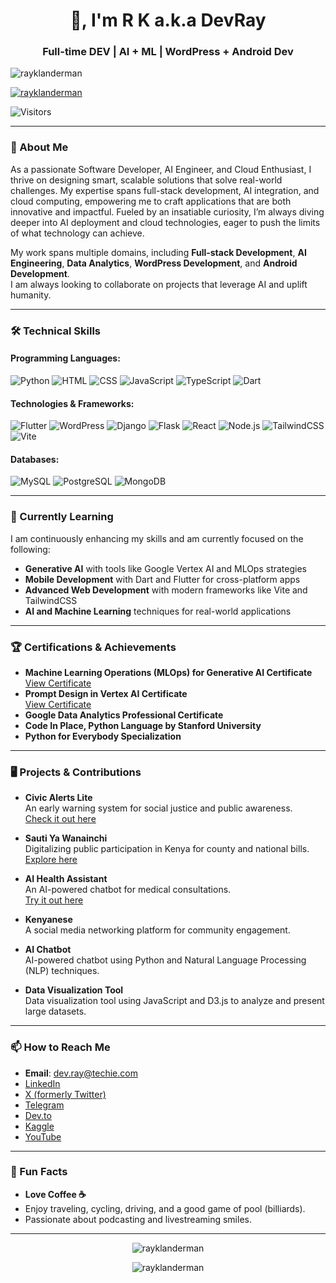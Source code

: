 <h1 align="center">👋, I'm R K a.k.a DevRay</h1>
<h3 align="center">Full-time DEV | AI + ML | WordPress + Android Dev</h3>

<p align="left">
  <img src="https://komarev.com/ghpvc/?username=rayklanderman&label=Profile%20views&color=0e75b6&style=flat" alt="rayklanderman" />
</p>

<p align="left">
  <a href="https://x.com/rayklanderman" target="blank">
    <img src="https://img.shields.io/twitter/follow/rayklanderman?logo=x&style=for-the-badge" alt="rayklanderman" />
  </a>
</p>

![Visitors](https://api.visitorbadge.io/api/visitors?path=rayklanderman%20%2F%20rayklanderman&label=Folk&labelColor=%2337d67a&countColor=%23263759)

---

### 🚀 About Me

As a passionate Software Developer, AI Engineer, and Cloud Enthusiast, I thrive on designing smart, scalable solutions that solve real-world challenges. My expertise spans full-stack development, AI integration, and cloud computing, empowering me to craft applications that are both innovative and impactful. Fueled by an insatiable curiosity, I’m always diving deeper into AI deployment and cloud technologies, eager to push the limits of what technology can achieve. 

My work spans multiple domains, including **Full-stack Development**, **AI Engineering**, **Data Analytics**, **WordPress Development**, and **Android Development**.  
I am always looking to collaborate on projects that leverage AI and uplift humanity.  

---

### 🛠️ Technical Skills

#### Programming Languages:
![Python](https://img.shields.io/badge/Python-3776AB?style=for-the-badge&logo=python&logoColor=white)
![HTML](https://img.shields.io/badge/HTML5-E34F26?style=for-the-badge&logo=html5&logoColor=white)
![CSS](https://img.shields.io/badge/CSS3-1572B6?style=for-the-badge&logo=css3&logoColor=white)
![JavaScript](https://img.shields.io/badge/JavaScript-F7DF1E?style=for-the-badge&logo=javascript&logoColor=black)
![TypeScript](https://img.shields.io/badge/TypeScript-3178C6?style=for-the-badge&logo=typescript&logoColor=white)
![Dart](https://img.shields.io/badge/Dart-0175C2?style=for-the-badge&logo=dart&logoColor=white)

#### Technologies & Frameworks:
![Flutter](https://img.shields.io/badge/Flutter-02569B?style=for-the-badge&logo=flutter&logoColor=white)
![WordPress](https://img.shields.io/badge/WordPress-21759B?style=for-the-badge&logo=wordpress&logoColor=white)
![Django](https://img.shields.io/badge/Django-092E20?style=for-the-badge&logo=django&logoColor=white)
![Flask](https://img.shields.io/badge/Flask-000000?style=for-the-badge&logo=flask&logoColor=white)
![React](https://img.shields.io/badge/React-61DAFB?style=for-the-badge&logo=react&logoColor=black)
![Node.js](https://img.shields.io/badge/Node.js-339933?style=for-the-badge&logo=nodedotjs&logoColor=white)
![TailwindCSS](https://img.shields.io/badge/TailwindCSS-06B6D4?style=for-the-badge&logo=tailwindcss&logoColor=white)
![Vite](https://img.shields.io/badge/Vite-646CFF?style=for-the-badge&logo=vite&logoColor=white)

#### Databases:
![MySQL](https://img.shields.io/badge/MySQL-4479A1?style=for-the-badge&logo=mysql&logoColor=white)
![PostgreSQL](https://img.shields.io/badge/PostgreSQL-336791?style=for-the-badge&logo=postgresql&logoColor=white)
![MongoDB](https://img.shields.io/badge/MongoDB-4EA94B?style=for-the-badge&logo=mongodb&logoColor=white)

---

### 🌱 Currently Learning

I am continuously enhancing my skills and am currently focused on the following:

- **Generative AI** with tools like Google Vertex AI and MLOps strategies
- **Mobile Development** with Dart and Flutter for cross-platform apps
- **Advanced Web Development** with modern frameworks like Vite and TailwindCSS
- **AI and Machine Learning** techniques for real-world applications

---

### 🏆 Certifications & Achievements

- **Machine Learning Operations (MLOps) for Generative AI Certificate**  
  [View Certificate](https://www.cloudskillsboost.google/public_profiles/5d88baf2-c5cf-40af-bc9e-e995812ff504/badges/12568746)  
- **Prompt Design in Vertex AI Certificate**  
  [View Certificate](https://www.cloudskillsboost.google/public_profiles/5d88baf2-c5cf-40af-bc9e-e995812ff504/badges/12560333)  
- **Google Data Analytics Professional Certificate**  
- **Code In Place, Python Language by Stanford University**  
- **Python for Everybody Specialization**  

---

### 🖥️ Projects & Contributions

- **Civic Alerts Lite**  
  An early warning system for social justice and public awareness.  
  [Check it out here](https://civic-alert-lite.web.app/)

- **Sauti Ya Wanainchi**  
  Digitalizing public participation in Kenya for county and national bills.  
  [Explore here]()  

- **AI Health Assistant**  
  An AI-powered chatbot for medical consultations.  
  [Try it out here](https://ai-health-chat-teamdevray.vercel.app/)  

- **Kenyanese**  
  A social media networking platform for community engagement.  

- **AI Chatbot**  
  AI-powered chatbot using Python and Natural Language Processing (NLP) techniques.  

- **Data Visualization Tool**  
  Data visualization tool using JavaScript and D3.js to analyze and present large datasets.  

---

### 📫 How to Reach Me

- **Email**: [dev.ray@techie.com](mailto:dev.ray@techie.com)  
- [LinkedIn](https://www.linkedin.com/in/raymondklanderman/)  
- [X (formerly Twitter)](https://x.com/rayklanderman)  
- [Telegram](https://t.me/Algorithmizer)  
- [Dev.to](https://dev.to/rayklanderman)  
- [Kaggle](https://www.kaggle.com/devrayrob)  
- [YouTube](https://www.youtube.com/c/@thealgorithmizer)  

---

### 🎨 Fun Facts

- **Love Coffee ☕**  
- Enjoy traveling, cycling, driving, and a good game of pool (billiards).  
- Passionate about podcasting and livestreaming smiles.  

---

<p align="center">
  <img src="https://github-readme-stats.vercel.app/api/top-langs?username=rayklanderman&show_icons=true&locale=en&layout=compact" alt="rayklanderman" />
</p>

<p align="center">
  <img src="https://github-readme-streak-stats.herokuapp.com/?user=rayklanderman&" alt="rayklanderman" />
</p>
